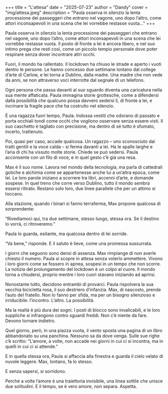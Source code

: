 +++
title = "L'attesa"
date = "2025-07-23"
author = "Dandy"
cover = "img/attesa.jpeg"
description = "Paula osserva in silenzio la lenta processione dei passeggeri che entrano nel vagone, uno dopo l’altro, come attori inconsapevoli in una scena che lei vorrebbe restasse vuota..."
+++

Paula osserva in silenzio la lenta processione dei passeggeri che entrano nel vagone, uno dopo l’altro, come attori inconsapevoli in una scena che lei vorrebbe restasse vuota. Il posto di fronte a lei è ancora libero, e nel suo intimo prega che resti così, come un piccolo tempio personale dove poter respirare senza dover incontrare altri occhi.

Fuori, il mondo ha rallentato. Il lockdown ha chiuso le strade e aperto i vuoti dentro le persone. Le hanno concesso due settimane lontano dal college d’arte di Carlow, e lei torna a Dublino, dalla madre. Una madre che non vede da anni, se non attraverso voci interrotte dal segnale di un telefono.

Ogni persona che passa davanti al suo sguardo diventa una caricatura nella sua mente affaticata. Paula immagina storie grottesche, come a difendersi dalla possibilità che qualcuno possa davvero sedersi lì, di fronte a lei, e incrinare la fragile pace che ha costruito nel silenzio.

È una ragazza fuori tempo, Paula. Indossa vestiti che odorano di passato e porta occhiali tondi come occhi che vogliono osservare senza essere visti. Il suo caschetto è tagliato con precisione, ma dentro di sé tutto è sfumato, incerto, trattenuto.

Poi, quasi per caso, accade qualcosa. Un ragazzo – uno sconosciuto dai tratti gentili e la voce calda – si ferma davanti a lei. Ha le spalle larghe e l’aria di chi ha vissuto molte storie. Chiede se può sedersi. Paula acconsente con un filo di voce, e in quel gesto c’è già una resa.

Max è il suo nome. Lavora nel mondo della tecnologia, ma parla di cattedrali gotiche e alchimia come se appartenesse anche lui a un’altra epoca, come lei. Le loro parole iniziano a scorrere tra libri, accenni d’arte, e domande sospese. In quel treno che corre verso Dublino, tutto il mondo sembra essersi ritirato. Restano solo loro, due linee parallele che per un attimo si toccano.

Alla stazione, quando i binari si fanno terraferma, Max propone qualcosa di sorprendente:

“Rivediamoci qui, tra due settimane, stesso luogo, stessa ora. Se il destino lo vorrà, ci ritroveremo.”

Paula lo guarda, esitante, ma qualcosa dentro di lei sorride.

“Va bene,” risponde. E il saluto è lieve, come una promessa sussurrata.

I giorni che seguono sono densi di assenza. Max rimpiange di non averle chiesto il numero. Paula si scopre in attesa senza volerlo ammettere. Vivono i loro giorni come se fossero in apnea, sospesi in un tempo che non scorre. La notizia del prolungamento del lockdown è un colpo al cuore. Il mondo torna a chiudersi, proprio mentre i loro cuori stavano iniziando ad aprirsi.

Nonostante tutto, decidono entrambi di provarci. Paula rispolvera la sua vecchia bicicletta rosa, il suo destriero d’infanzia. Max, di nascosto, prende l’auto del fratello. Non lo fanno per sfida, ma per un bisogno silenzioso e irriducibile: l’incontro. L’altro. La possibilità.

Ma la realtà è più dura dei sogni. I posti di blocco sono invalicabili, e le loro suppliche si infrangono contro sguardi freddi. Non c’è niente da fare. Devono tornare indietro.

Quel giorno, però, in una piazza vuota, il vento sposta una pagina di un libro abbandonato su una panchina. Nessuno sa da dove venga. Sulle sue righe c’è scritto: “L’amore, a volte, non accade nei giorni in cui ci si incontra, ma in quelli in cui ci si attende.”

E in quella stessa ora, Paula si affaccia alla finestra e guarda il cielo velato di nuvole leggere. Max, lontano, fa lo stesso.

E senza sapersi, si sorridono.

Perché a volte l’amore è una traiettoria invisibile, una linea sottile che unisce due solitudini. E il tempo, se è vero amore, non separa. Aspetta.
